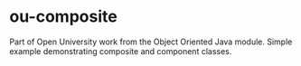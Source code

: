 # ou-composite
Part of Open University work from the Object Oriented Java module. Simple example demonstrating composite and component classes.
